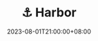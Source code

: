 ---
date: 2023-08-01T21:00:00+08:00
title:  ⚓ Harbor
navWeight: 50 # Upper weight gets higher precedence, optional.
series:
  - Registry
categories:
  - Devops
---